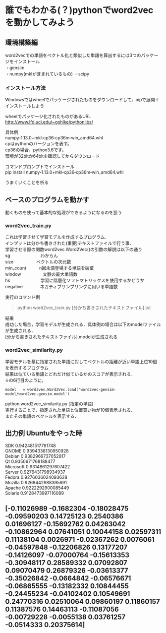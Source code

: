 # 誰でもわかる(？)pythonでword2vecを動かしてみよう

## 環境構築編
word2vecでの単語をベクトル化と類似した単語を算出するには3つのパッケージをインストール  
・gensim  
・numpy(mklが含まれているもの)
・scipy

### インストール方法  
Windowsではwheelでパッケージされたものをダウンロードして，pipで展開＋インストールしよう  

wheelでパッケージ化されたものがあるURL  
http://www.lfd.uci.edu/~gohlke/pythonlibs/

具体例  
numpy‑1.13.0+mkl‑cp36‑cp36m‑win_amd64.whl  
cpはpythonのバージョンを表す。  
cp36の場合，python3.6です。  
環境が32bitか64bitを確認してからダウンロード

コマンドプロンプトでインストール  
pip install numpy‑1.13.0+mkl‑cp36‑cp36m‑win_amd64.whl

うまくいくことを祈る  

## ベースのプログラムを動かす
動くものを使って基本的な処理ができるようになるのを狙う  

### word2vec_train.py
これは学習させて学習モデルを作成するプログラム．  
インプットは分かち書きされた(重要)テキストファイルで行う事．  
学習させる際の関数word2vec.Word2Vec()の引数の解説は以下の通り  
sg　　　　　　　わからん  
size  　　　　　ベクトルの次元数  
min_count　　　n回未満登場する単語を破棄  
window　　　　　文脈の最大単語数  
hs　　　　　　　学習に階層化ソフトマトリックスを使用するかどうか  
negative　　　　ネガティブサンプリングに用いる単語数

実行のコマンド例
>python word2vec_train.py [分かち書きされたテキストファイル].txt

結果  
成功した場合，学習モデルが生成される．具体例の場合は以下のmodelファイルが生成される．  
[分かち書きされたテキストファイル].modelが生成される  

### word2vec_similarity.py  
学習モデルを基に指定された単語に対してベクトルの距離が近い単語上位10個を表示するプログラム  
結果は似ている単語とどれだけ似ているかのスコアが表示される．  
↓の6行目のように，  

    model   = word2vec.Word2Vec.load('word2vec-gensim-model/word2vec.gensim.model')

python word2vec_similarity.py [指定の単語]  
実行することで，指定された単語と位置買い物が10個表示される．  
またその単語のベクトルを表示する．

出力例  Ubuntuをやった時  
---
SDK      0.942481517791748  
GNOME    0.9394338130950928  
Debian   0.9382969737052917  
Qt       0.9350671768188477  
Microsoft        0.9314861297607422  
Server   0.9276431798934937  
Fedora   0.9276036024093628  
Mozilla          0.9268442988395691  
Apache   0.9222292900085449  
Solaris          0.9128473997116089  


[-0.11026989 -0.1682304  -0.18028475 -0.09590203  0.14725123  0.2540386
  0.01696127 -0.15692762  0.04263042 -0.10862964  0.07641051  0.10044158
  0.02597311  0.11138104  0.0026971  -0.02367262  0.0076061  -0.04597848
 -0.12206826  0.13177207 -0.14126097 -0.07000764 -0.15613353 -0.30948117
  0.28589332  0.07092807  0.09070479  0.26879326 -0.03613377 -0.35026842
 -0.0664842  -0.06576671 -0.06865555 -0.13182332  0.10844455 -0.24455234
 -0.04102402  0.10549691  0.24770316  0.02510064  0.09860197  0.11860157
  0.11387576  0.14463113 -0.11087056 -0.00729228 -0.0055138   0.03761257
 -0.0514333   0.20375614]
---

